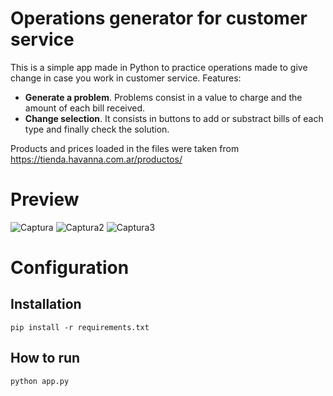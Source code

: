 # Operations generator for customer service
This is a simple app made in Python to practice operations made to give change in case you work in customer service. 
Features:
- **Generate a problem**. Problems consist in a value to charge and the amount of each bill received.
- **Change selection**. It consists in buttons to add or substract bills of each type and finally check the solution.

Products and prices loaded in the files were taken from https://tienda.havanna.com.ar/productos/
# Preview
![Captura](https://github.com/user-attachments/assets/96ac1a89-cbbd-47df-b665-84d11b5f613a)
![Captura2](https://github.com/user-attachments/assets/1898b125-894f-4a4a-8b16-a83d852154f6)
![Captura3](https://github.com/user-attachments/assets/1b70d6bf-4288-4399-bc8e-abe6aaf244e3)

# Configuration
## Installation
```
pip install -r requirements.txt
```
## How to run
```
python app.py
```
